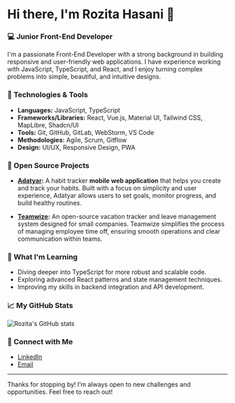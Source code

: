 # Hi there, I'm Rozita Hasani 👋

### 💻 Junior Front-End Developer

I'm a passionate Front-End Developer with a strong background in building responsive and user-friendly web applications. I have experience working with JavaScript, TypeScript, and React, and I enjoy turning complex problems into simple, beautiful, and intuitive designs.

### 🔧 Technologies & Tools

- **Languages:** JavaScript, TypeScript
- **Frameworks/Libraries:** React, Vue.js, Material UI, Tailwind CSS, MapLibre, Shadcn/UI
- **Tools:** Git, GitHub, GitLab, WebStorm, VS Code
- **Methodologies:** Agile, Scrum, Gitflow
- **Design:** UI/UX, Responsive Design, PWA

### 🌟 Open Source Projects

- **[Adatyar](https://github.com/rozita-hasani/adatyar):** A habit tracker **mobile web application** that helps you create and track your habits. Built with a focus on simplicity and user experience, Adatyar allows users to set goals, monitor progress, and build healthy routines.

- **[Teamwize](https://github.com/teamwize/panel-app):** An open-source vacation tracker and leave management system designed for small companies. Teamwize simplifies the process of managing employee time off, ensuring smooth operations and clear communication within teams.

### 🌱 What I'm Learning

- Diving deeper into TypeScript for more robust and scalable code.
- Exploring advanced React patterns and state management techniques.
- Improving my skills in backend integration and API development.

### 📈 My GitHub Stats

![Rozita's GitHub stats](https://github-readme-stats.vercel.app/api?username=rozita-hasani&show_icons=true&theme=radical)

### 🔗 Connect with Me

- [LinkedIn](https://www.linkedin.com/in/rozita-hasani)
- [Email](mailto:rozita.hasani.work@gmail.com)

---

Thanks for stopping by! I’m always open to new challenges and opportunities. Feel free to reach out!
